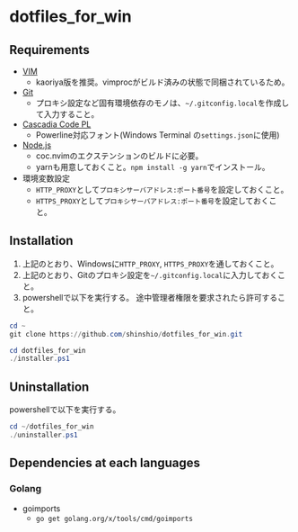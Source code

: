 # dotfiles_for_win

## Requirements

- [VIM](https://www.kaoriya.net/software/vim/)
  - kaoriya版を推奨。vimprocがビルド済みの状態で同梱されているため。
- [Git](https://gitforwindows.org/)
  - プロキシ設定など固有環境依存のモノは、`~/.gitconfig.local`を作成して入力すること。
- [Cascadia Code PL](https://github.com/microsoft/cascadia-code/releases)
  - Powerline対応フォント(Windows Terminal の`settings.json`に使用)
- [Node.js](https://nodejs.org/ja/download/)
  - coc.nvimのエクステンションのビルドに必要。
  - yarnも用意しておくこと。`npm install -g yarn`でインストール。
- 環境変数設定
  - `HTTP_PROXY`として`プロキシサーバアドレス:ポート番号`を設定しておくこと。
  - `HTTPS_PROXY`として`プロキシサーバアドレス:ポート番号`を設定しておくこと。

## Installation

1. 上記のとおり、Windowsに`HTTP_PROXY`, `HTTPS_PROXY`を通しておくこと。
2. 上記のとおり、Gitのプロキシ設定を`~/.gitconfig.local`に入力しておくこと。
3. powershellで以下を実行する。
  途中管理者権限を要求されたら許可すること。
  ```ps1
  cd ~
  git clone https://github.com/shinshio/dotfiles_for_win.git

  cd dotfiles_for_win
  ./installer.ps1
  ```

## Uninstallation

powershellで以下を実行する。
```ps1
cd ~/dotfiles_for_win
./uninstaller.ps1
```

## Dependencies at each languages

### Golang

- goimports
  - `go get golang.org/x/tools/cmd/goimports`
